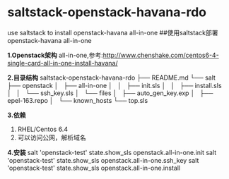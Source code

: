 saltstack-openstack-havana-rdo
==============================

use saltstack to install openstack-havana all-in-one
##使用saltstack部署openstack-havana all-in-one

**1.Openstack架构**
all-in-one,参考:http://www.chenshake.com/centos6-4-single-card-all-in-one-install-havana/

**2.目录结构**
saltstack-openstack-havana-rdo
├── README.md
└── salt
    ├── openstack
    │   ├── all-in-one
    │   │   ├── init.sls
    │   │   ├── install.sls
    │   │   └── ssh_key.sls
    │   └── files
    │       ├── auto_gen_key.exp
    │       ├── epel-163.repo
    │       └── known_hosts
    └── top.sls

**3.依赖**
1. RHEL/Centos 6.4
2. 可以访问公网，解析域名

**4.安装**
salt 'openstack-test' state.show_sls openstack.all-in-one.init
salt 'openstack-test' state.show_sls openstack.all-in-one.ssh_key
salt 'openstack-test' state.show_sls openstack.all-in-one.install

